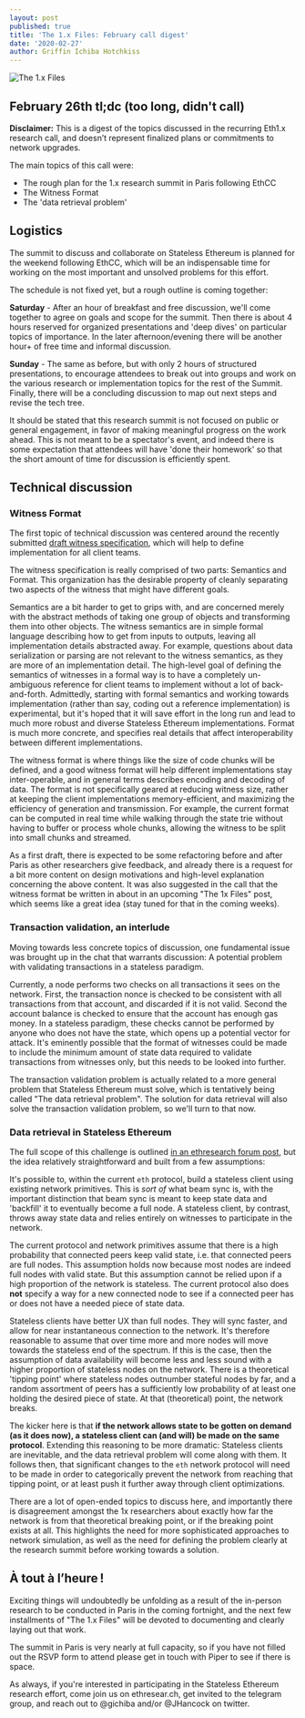 ```yaml
---
layout: post
published: true
title: 'The 1.x Files: February call digest'
date: '2020-02-27'
author: Griffin Ichiba Hotchkiss
---
```


![The 1.x Files](https://blog.ethereum.org/img/2019/12/the1xfiles_black.png "The truth is out there.")

## February 26th tl;dc (too long, didn't call)

**Disclaimer:** This is a digest of the topics discussed in the recurring Eth1.x research call, and doesn’t represent finalized plans or commitments to network upgrades.

The main topics of this call were:

* The rough plan for the 1.x research summit in Paris following EthCC
* The Witness Format
* The 'data retrieval problem'

## Logistics

The summit to discuss and collaborate on Stateless Ethereum is planned for the weekend following EthCC, which will be an indispensable time for working on the most important and unsolved problems for this effort.

The schedule is not fixed yet, but a rough outline is coming together:

**Saturday** - After an hour of breakfast and free discussion, we'll come together to agree on goals and scope for the summit. Then there is about 4 hours reserved for organized presentations and 'deep dives' on particular topics of importance. In the later afternoon/evening there will be another hour+ of free time and informal discussion.

**Sunday** - The same as before, but with only 2 hours of structured presentations, to encourage attendees to break out into groups and work on the various research or implementation topics for the rest of the Summit. Finally, there will be a concluding discussion to map out next steps and revise the tech tree.  

It should be stated that this research summit is not focused on public or general engagement, in favor of making meaningful progress on the work ahead. This is not meant to be a spectator's event, and indeed there is some expectation that attendees will have 'done their homework' so that the short amount of time for discussion is efficiently spent.

## Technical discussion

### Witness Format

The first topic of technical discussion was centered around the recently submitted [draft witness specification](https://github.com/ethereum/stateless-ethereum-specs/pull/1), which will help to define implementation for all client teams.

The witness specification is really comprised of two parts: Semantics and Format. This organization has the desirable property of cleanly separating two aspects of the witness that might have different goals.

Semantics are a bit harder to get to grips with, and are concerned merely with the abstract methods of taking one group of objects and transforming them into other objects. The witness semantics are in simple formal language describing how to get from inputs to outputs, leaving all implementation details abstracted away. For example, questions about data serialization or parsing are not relevant to the witness semantics, as they are more of an implementation detail. The high-level goal of defining the semantics of witnesses in a formal way is to have a completely un-ambiguous reference for client teams to implement without a lot of back-and-forth. Admittedly, starting with formal semantics and working towards implementation (rather than say, coding out a reference implementation) is experimental, but it's hoped that it will save effort in the long run and lead to much more robust and diverse Stateless Ethereum implementations. Format is much more concrete, and specifies real details that affect interoperability between different implementations.

The witness format is where things like the size of code chunks will be defined, and a good witness format will help different implementations stay inter-operable, and in general terms describes encoding and decoding of data. The format is not specifically geared at reducing witness size, rather at keeping the client implementations memory-efficient, and maximizing the efficiency of generation and transmission. For example, the current format can be computed in real time while walking through the state trie without having to buffer or process whole chunks, allowing the witness to be split into small chunks and streamed.

As a first draft, there is expected to be some refactoring before and after Paris as other researchers give feedback, and already there is a request for a bit more content on design motivations and high-level explanation concerning the above content. It was also suggested in the call that the witness format be written in about in an upcoming "The 1x Files" post, which seems like a great idea (stay tuned for that in the coming weeks).

### Transaction validation, an interlude

Moving towards less concrete topics of discussion, one fundamental issue was brought up in the chat that warrants discussion: A potential problem with validating transactions in a stateless paradigm.

Currently, a node performs two checks on all transactions it sees on the network. First, the transaction nonce is checked to be consistent with all transactions from that account, and discarded if it is not valid. Second the account balance is checked to ensure that the account has enough gas money. In a stateless paradigm, these checks cannot be performed by anyone who does not have the state, which opens up a potential vector for attack. It's eminently possible that the format of witnesses could be made to include the minimum amount of state data required to validate transactions from witnesses only, but this needs to be looked into further.

The transaction validation problem is actually related to a more general problem that Stateless Ethereum must solve, which is tentatively being called "The data retrieval problem". The solution for data retrieval will also solve the transaction validation problem, so we'll turn to that now.

### Data retrieval in Stateless Ethereum

The full scope of this challenge is outlined [in an ethresearch forum post](https://ethresear.ch/t/the-data-availability-problem-under-stateless-ethereum/6973), but the idea relatively straightforward and built from a few assumptions:

It's possible to, within the current `eth` protocol, build a stateless client using existing network primitives. This is *sort of* what beam sync is, with the important distinction that beam sync is meant to keep state data and 'backfill' it to eventually become a full node. A stateless client, by contrast, throws away state data and relies entirely on witnesses to participate in the network.

The current protocol and network primitives assume that there is a high probability that connected peers keep valid state, i.e. that connected peers are full nodes. This assumption holds now because most nodes are indeed full nodes with valid state. But this assumption cannot be relied upon if a high proportion of the network is stateless. The current protocol also does **not** specify a way for a new connected node to see if a connected peer has or does not have a needed piece of state data.

Stateless clients have better UX than full nodes. They will sync faster, and allow for near instantaneous connection to the network. It's therefore reasonable to assume that over time more and more nodes will move towards the stateless end of the spectrum. If this is the case, then the assumption of data availability will become less and less sound with a higher proportion of stateless nodes on the network. There is a theoretical 'tipping point' where stateless nodes outnumber stateful nodes by far, and a random assortment of peers has a sufficiently low probability of at least one holding the desired piece of state. At that (theoretical) point, the network breaks.

The kicker here is that **if the network allows state to be gotten on demand (as it does now), a stateless client can (and will) be made on the same protocol**. Extending this reasoning to be more dramatic: Stateless clients are inevitable, and the data retrieval problem will come along with them. It follows then, that significant changes to the `eth` network protocol will need to be made in order to categorically prevent the network from reaching that tipping point, or at least push it further away through client optimizations.

There are a lot of open-ended topics to discuss here, and importantly there is disagreement amongst the 1x researchers about exactly how far the network is from that theoretical breaking point, or if the breaking point exists at all. This highlights the need for more sophisticated approaches to network simulation, as well as the need for defining the problem clearly at the research summit before working towards a solution.



## **À tout à l’heure !**

Exciting things will undoubtedly be unfolding as a result of the in-person research to be conducted in Paris in the coming fortnight, and the next few installments of "The 1.x Files" will be devoted to documenting and clearly laying out that work.

The summit in Paris is very nearly at full capacity, so if you have not filled out the RSVP form to attend please get in touch with Piper to see if there is space.

As always, if you're interested in participating in the Stateless Ethereum research effort, come join us on ethresear.ch, get invited to the telegram group, and reach out to @gichiba and/or @JHancock on twitter.
